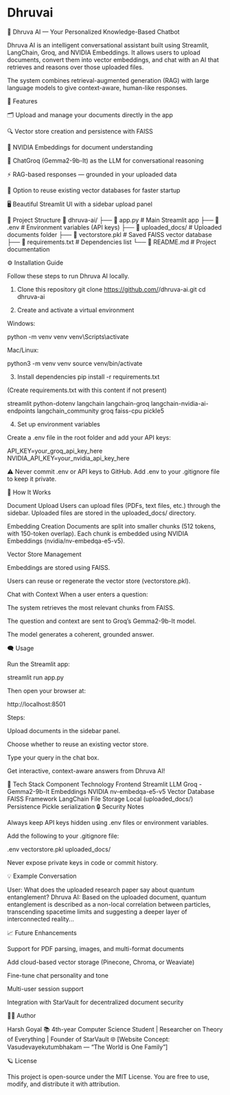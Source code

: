 # Dhruvai
🧠 Dhruva AI — Your Personalized Knowledge-Based Chatbot

Dhruva AI is an intelligent conversational assistant built using Streamlit, LangChain, Groq, and NVIDIA Embeddings. It allows users to upload documents, convert them into vector embeddings, and chat with an AI that retrieves and reasons over those uploaded files.

The system combines retrieval-augmented generation (RAG) with large language models to give context-aware, human-like responses.

🚀 Features

🗂 Upload and manage your documents directly in the app

🔍 Vector store creation and persistence with FAISS

🧬 NVIDIA Embeddings for document understanding

💬 ChatGroq (Gemma2-9b-It) as the LLM for conversational reasoning

⚡ RAG-based responses — grounded in your uploaded data

💾 Option to reuse existing vector databases for faster startup

🖥️ Beautiful Streamlit UI with a sidebar upload panel

🧩 Project Structure
📂 dhruva-ai/
├── 📜 app.py                # Main Streamlit app
├── 📜 .env                  # Environment variables (API keys)
├── 📂 uploaded_docs/        # Uploaded documents folder
├── 📜 vectorstore.pkl       # Saved FAISS vector database
├── 📜 requirements.txt      # Dependencies list
└── 📘 README.md             # Project documentation

⚙️ Installation Guide

Follow these steps to run Dhruva AI locally.

1. Clone this repository
git clone https://github.com/<your-username>/dhruva-ai.git
cd dhruva-ai

2. Create and activate a virtual environment

Windows:

python -m venv venv
venv\Scripts\activate


Mac/Linux:

python3 -m venv venv
source venv/bin/activate

3. Install dependencies
pip install -r requirements.txt


(Create requirements.txt with this content if not present)

streamlit
python-dotenv
langchain
langchain-groq
langchain-nvidia-ai-endpoints
langchain_community
groq
faiss-cpu
pickle5

4. Set up environment variables

Create a .env file in the root folder and add your API keys:

API_KEY=your_groq_api_key_here
NVIDIA_API_KEY=your_nvidia_api_key_here


⚠️ Never commit .env or API keys to GitHub.
Add .env to your .gitignore file to keep it private.

🧠 How It Works

Document Upload
Users can upload files (PDFs, text files, etc.) through the sidebar. Uploaded files are stored in the uploaded_docs/ directory.

Embedding Creation
Documents are split into smaller chunks (512 tokens, with 150-token overlap).
Each chunk is embedded using NVIDIA Embeddings (nvidia/nv-embedqa-e5-v5).

Vector Store Management

Embeddings are stored using FAISS.

Users can reuse or regenerate the vector store (vectorstore.pkl).

Chat with Context
When a user enters a question:

The system retrieves the most relevant chunks from FAISS.

The question and context are sent to Groq’s Gemma2-9b-It model.

The model generates a coherent, grounded answer.

🗨️ Usage

Run the Streamlit app:

streamlit run app.py


Then open your browser at:

http://localhost:8501

Steps:

Upload documents in the sidebar panel.

Choose whether to reuse an existing vector store.

Type your query in the chat box.

Get interactive, context-aware answers from Dhruva AI!

🧰 Tech Stack
Component	Technology
Frontend	Streamlit
LLM	Groq - Gemma2-9b-It
Embeddings	NVIDIA nv-embedqa-e5-v5
Vector Database	FAISS
Framework	LangChain
File Storage	Local (uploaded_docs/)
Persistence	Pickle serialization
🔒 Security Notes

Always keep API keys hidden using .env files or environment variables.

Add the following to your .gitignore file:

.env
vectorstore.pkl
uploaded_docs/


Never expose private keys in code or commit history.

💡 Example Conversation

User: What does the uploaded research paper say about quantum entanglement?
Dhruva AI: Based on the uploaded document, quantum entanglement is described as a non-local correlation between particles, transcending spacetime limits and suggesting a deeper layer of interconnected reality...

📈 Future Enhancements

Support for PDF parsing, images, and multi-format documents

Add cloud-based vector storage (Pinecone, Chroma, or Weaviate)

Fine-tune chat personality and tone

Multi-user session support

Integration with StarVault for decentralized document security

🧑‍💻 Author

Harsh Goyal
📚 4th-year Computer Science Student | Researcher on Theory of Everything | Founder of StarVault
🌐 [Website Concept: Vasudevayekutumbhakam — “The World is One Family”]

🪐 License

This project is open-source under the MIT License.
You are free to use, modify, and distribute it with attribution.
